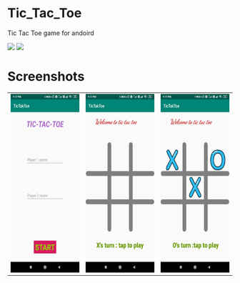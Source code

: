 # Tic_Tac_Toe
Tic Tac Toe game for andoird

<img src="https://forthebadge.com/images/badges/made-with-java.svg"/>
<img src="https://forthebadge.com/images/badges/built-for-android.svg"/>

# Screenshots


<table>

  <tr>
    <td valign="top"><img src="screenshots/Screenshot_2020-05-29-21-17-42-439_com.example.tictaktoe.jpg"  width="200" height="400"></td>
    <td valign="top"><img src="screenshots/Screenshot_2020-05-29-21-17-47-291_com.example.tictaktoe.jpg"  width="200" height="400"></td>
 <td valign="top"><img src="screenshots/Screenshot_2020-05-29-21-17-50-945_com.example.tictaktoe.jpg"  width="200" height="400"></td>
 </tr>
 </table>
 
